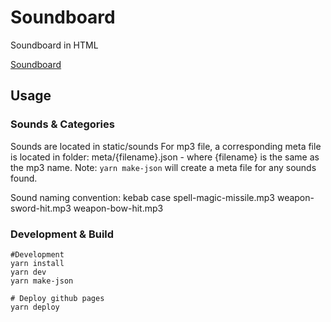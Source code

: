 # Soundboard
Soundboard in HTML

[Soundboard](https://andersahn.github.io/soundboard/)

## Usage

### Sounds & Categories
Sounds are located in static/sounds
For mp3 file, a corresponding meta file is located in folder:
meta/{filename}.json - where {filename} is the same as the mp3 name.
Note: `yarn make-json` will create a meta file for any sounds found.

Sound naming convention: kebab case
spell-magic-missile.mp3
weapon-sword-hit.mp3
weapon-bow-hit.mp3

### Development & Build

```
#Development
yarn install
yarn dev
yarn make-json

# Deploy github pages
yarn deploy
```
